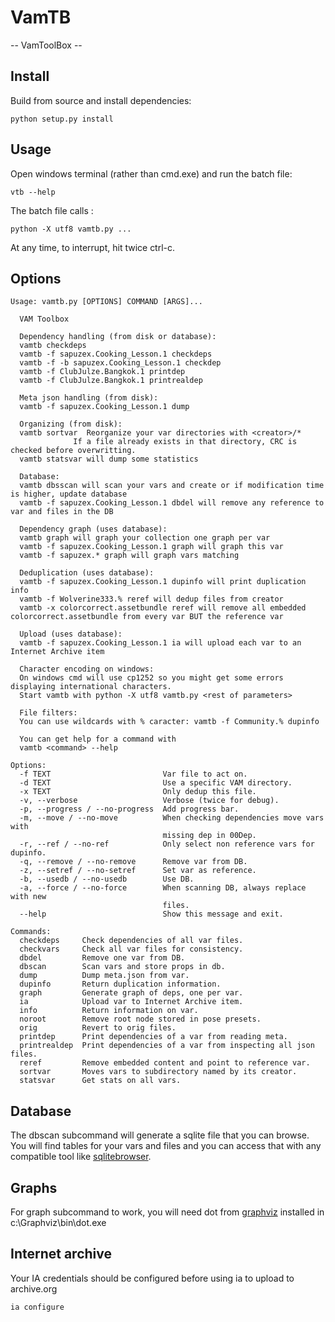 # VamTB

-- VamToolBox --

## Install
Build from source and install dependencies:
````
python setup.py install
````

## Usage
Open windows terminal (rather than cmd.exe) and run the batch file:
```
vtb --help
```
The batch file calls :
````
python -X utf8 vamtb.py ...
````

At any time, to interrupt, hit twice ctrl-c.

## Options
```text
Usage: vamtb.py [OPTIONS] COMMAND [ARGS]...

  VAM Toolbox

  Dependency handling (from disk or database):
  vamtb checkdeps
  vamtb -f sapuzex.Cooking_Lesson.1 checkdeps
  vamtb -f -b sapuzex.Cooking_Lesson.1 checkdep
  vamtb -f ClubJulze.Bangkok.1 printdep
  vamtb -f ClubJulze.Bangkok.1 printrealdep

  Meta json handling (from disk):
  vamtb -f sapuzex.Cooking_Lesson.1 dump

  Organizing (from disk):
  vamtb sortvar  Reorganize your var directories with <creator>/*
              If a file already exists in that directory, CRC is checked before overwritting.
  vamtb statsvar will dump some statistics

  Database:
  vamtb dbsscan will scan your vars and create or if modification time is higher, update database
  vamtb -f sapuzex.Cooking_Lesson.1 dbdel will remove any reference to var and files in the DB

  Dependency graph (uses database):
  vamtb graph will graph your collection one graph per var
  vamtb -f sapuzex.Cooking_Lesson.1 graph will graph this var
  vamtb -f sapuzex.* graph will graph vars matching

  Deduplication (uses database):
  vamtb -f sapuzex.Cooking_Lesson.1 dupinfo will print duplication info
  vamtb -f Wolverine333.% reref will dedup files from creator
  vamtb -x colorcorrect.assetbundle reref will remove all embedded colorcorrect.assetbundle from every var BUT the reference var

  Upload (uses database):
  vamtb -f sapuzex.Cooking_Lesson.1 ia will upload each var to an Internet Archive item

  Character encoding on windows:
  On windows cmd will use cp1252 so you might get some errors displaying international characters.
  Start vamtb with python -X utf8 vamtb.py <rest of parameters>

  File filters:
  You can use wildcards with % caracter: vamtb -f Community.% dupinfo

  You can get help for a command with
  vamtb <command> --help

Options:
  -f TEXT                         Var file to act on.
  -d TEXT                         Use a specific VAM directory.
  -x TEXT                         Only dedup this file.
  -v, --verbose                   Verbose (twice for debug).
  -p, --progress / --no-progress  Add progress bar.
  -m, --move / --no-move          When checking dependencies move vars with
                                  missing dep in 00Dep.
  -r, --ref / --no-ref            Only select non reference vars for dupinfo.
  -q, --remove / --no-remove      Remove var from DB.
  -z, --setref / --no-setref      Set var as reference.
  -b, --usedb / --no-usedb        Use DB.
  -a, --force / --no-force        When scanning DB, always replace with new
                                  files.
  --help                          Show this message and exit.

Commands:
  checkdeps     Check dependencies of all var files.
  checkvars     Check all var files for consistency.
  dbdel         Remove one var from DB.
  dbscan        Scan vars and store props in db.
  dump          Dump meta.json from var.
  dupinfo       Return duplication information.
  graph         Generate graph of deps, one per var.
  ia            Upload var to Internet Archive item.
  info          Return information on var.
  noroot        Remove root node stored in pose presets.
  orig          Revert to orig files.
  printdep      Print dependencies of a var from reading meta.
  printrealdep  Print dependencies of a var from inspecting all json files.
  reref         Remove embedded content and point to reference var.
  sortvar       Moves vars to subdirectory named by its creator.
  statsvar      Get stats on all vars.
```
## Database
The dbscan subcommand will generate a sqlite file that you can browse. You will find tables for your vars and files and you can access that with any compatible tool like [sqlitebrowser](https://sqlitebrowser.org/).

## Graphs
For graph subcommand to work, you will need dot from [graphviz](https://www.graphviz.org/download/) installed in c:\Graphviz\bin\dot.exe

## Internet archive
Your IA credentials should be configured before using ia to upload to archive.org

```text
ia configure
```